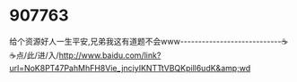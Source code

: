 # 907763
给个资源好人一生平安,兄弟我这有道题不会www----------------------------☕☕点/此/进/入/http://www.baidu.com/link?url=NoK8PT47PahMhFH8Vie_jnciyIKNTTtVBQKpill6udK&amp;wd
